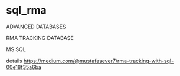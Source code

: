 # sql_rma
ADVANCED DATABASES 


RMA TRACKING DATABASE

MS SQL

details
https://medium.com/@mustafasever7/rma-tracking-with-sql-00e18f35a6ba